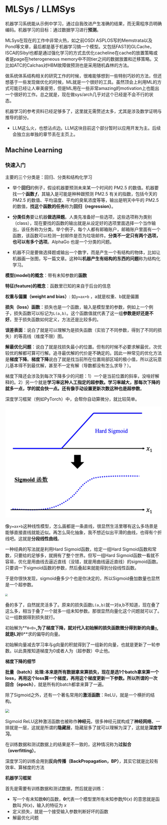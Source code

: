 # MLSys / LLMSys

机器学习系统能从示例中学习，通过自我改进产生准确的结果，而无需程序员明确编码。机器学习的目标：通过数据学习进行**预测**。

MLSys在现在的工作中非常火热，如之前OSDI ASPLOS写的Memstrata以及Pond等文章，最后都是基于机器学习搞一个模型。又包括FAST的GLCache，ISCA的Sibyl也都是通过强化学习的方式去优化cacheline在cache的放置策略或者是page在heterogeneous memory中不同tier之间的数据放置和迁移策略。又比如ATC的Calchas对HBM故障做预测也是采用随机森林的方法。

做系统体系结构相关的研究工作的时候，很难能够想到一些特别巧妙的方法，但还想基于一些发现做优化的时候，ML就是一个很好的工具。虽然顶会上利用ML的方式可能已经让人审美疲劳，但是ML用在一些非常amazing的motivation上也能出一个很好的工作。总之就是，现在做sys/arch几乎对这个已经是不会不行的状态。

机器学习的参考资料已经足够多了，这里就无需赘述太多，尤其是涉及数学证明与推导的部分。

* LLM这么火，也想沾点边。LLM这块目前这个部分暂时以应用开发为主。后续会独立出单独的章节丢在主页上。





## Machine Learning

### 快速入门

主要的三个分类是：回归、分类和结构化学习

* 举个**回归**的例子，假设机器要预测未来某一个时间的 PM2.5 的数值。机器要找一个**函数 *f***，其输入是可能是种种跟预测 PM2.5 有关的指数，包括今天的 PM2.5 的数值、平均温度、平均的臭氧浓度等等，输出是明天中午的 PM2.5的数值，**找这个函数的任务**称为**回归（regression）**。

* **分类任务**要让机器**做选择题**。人类先准备好一些选项，这些选项称为类别（class），现在要找的函数的输出就是从设定好的选项里面选择一个当作输出，该任务称为分类。举个例子，每个人都有邮箱账户，邮箱账户里面有一个函数，该函数可以检测一封邮件是否为垃圾邮件。**分类不一定只有两个选项，也可以有多个选项**。AlphaGo 也是一个分类的问题。
* 机器不只是要做选择题或输出一个数字，而是产生一个有结构的物体，比如让机器画一张图，写一篇文章。这种叫**机器产生有结构的东西的问题**称为结构化学习。



**模型(model)的概念**：带有未知参数的**函数**

**特征(feature)的概念**：函数里已知的来自于后台的信息

**权重与偏置（weight and bias）**: 如`y=ax+b` ，a就是权重、b就是偏置

**损失（loss）函数**：损失也是一个函数，输入是模型里的参数，例如上一个例子，损失函数可以标记为`L(a,b)`。这个函数值就代表了这一组**参数是好还是不好**。至于损失函数如何定义，方法还是比较多的。



**误差表面**：说白了就是可以理解为是损失函数（实验了不同参数，得到了不同的损失）的等高线（维度不限）图。

**解最优化问题**：说白了就是找损失最小的位置。但有的时候不必要求解最优，次优较优的解都可算可行解。追寻最优解的代价是不确定的。因此一种常见的优化方法是**梯度下降**。**梯度下降**说白了就是找当前所在位置局部区域的极小值，所以这玩意儿基本得不到最优解，甚至不一定有解（导数都没有怎么求导？）。

梯度下降还会涉及到每次下降多少的问题：1）一个是当前位置的斜率，没啥好解释的。2）另一个就是**学习率这种人工指定的超参数。**学习率越大，那每次下降的就多一点，学的就会快一点。还有像手动设置**更新次数这种也是超参数**。



深度学习框架（例如PyTorch）中，会帮你自动算微分，就比较简单。

![](.\mlsys\mlsys1.png)

像`y=ax+b`这种线性模型，怎么画都是一条直线，很显然生活里哪有这么多场景是能够直接直线就能近似。再怎么简化抽象，我不想近似出平滑的曲线，也得有个折线吧。这就是**分段线性曲线**。

一种经典的写法就是利用Hard Sigmoid函数，给定一组Hard Sigmoid函数和常数，只要给的足够多，就拥有了整个世界。但写一组Hard Sigmoid函数一看就不容易，优化是用曲线去逼近直线（没错，就是用曲线逼近直线）的sigmoid函数。只要调一下sigmoid函数的参数，然后叠起来就能得到分段线性函数。

于是你很快发现，sigmoid叠多少个也是你决定的，所以Sigmoid叠加数量也显然是一个超参数。

<img src="D:\homepage\mlsys\mlsys2.png" style="zoom:50%;" />

叠的多了，自然就灵活多了。原来的损失函数`L(a,b)`就一对a,b不知道，现在叠了这么多，相当于叠了一个就多一组未知参数。那很显然向量化这个问题就可以了。让一组数据得到损失就行。

初始解为**`θ<0>`**,为了梯度下降，就对代入初始解的损失函数微分得到新的向量**`g`**,就是L对**θ**求的偏导的向量。

初始解向量减去学习率与g向量的积就得到了一组新的向量，也就是更新了一轮参数。以此类推知道梯度为0或者人为（超参数）中止他。



**梯度下降的细节**

**批量（batch）**处理:本来是所有数据拿来算损失，现在是选1个batch拿来算一个loss，再用这个loss算一个梯度，再用这个梯度更新一下参数。所以所谓的一次**回合（epoch）**，就是所有的batch都拿来算了一遍。



除了Sigmoid之外，还有一个著名常用的**激活函数**：ReLU，就是一个横折的结构。

<img src="D:\homepage\mlsys\mlsys3.png" style="zoom: 80%;" />

Sigmoid ReLU这种激活函数也被称作**神经元**，很多神经元就构成了**神经网络**，一排就是一层，这就是所谓的**隐藏层**，隐藏层多了就可以理解为深了，这就是**深度学习**。

在训练数据和测试数据上的结果是不一致的，这种情况称为**过拟合（overfitting）**。

深度学习的训练会用到**反向传播（BackPropagation，BP）**，其实它就是比较有效率、算梯度的方法



**机器学习框架**

首先是需要有训练数据和测试数据，然后就是训练：

* 写一个有未知数**θ**的函数，**θ**代表一个模型里所有未知参数*f*θ(*x*) 的意思就是函数叫 *f*θ(*x*)，输入的特征为 *x*
* 定义损失，就是一个接受输入参数判断好坏的函数
* 解最优化问题